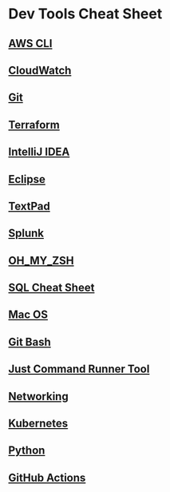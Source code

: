# Dev Tools Cheat Sheet

## [AWS CLI](awscli)
## [CloudWatch](awsemf)
## [Git](git)
## [Terraform](terraform)
## [IntelliJ IDEA](intellij)
## [Eclipse](eclipse)
## [TextPad](TextPad)
## [Splunk](splunk)
## [OH_MY_ZSH](oh_my_zsh)
## [SQL Cheat Sheet](sql_cheat_sheet)
## [Mac OS](macOS)
## [Git Bash](git_bash)
## [Just Command Runner Tool](https://just.systems/man/en/)
## [Networking](networking)
## [Kubernetes](kubernetes)
## [Python](python)
## [GitHub Actions](github)
